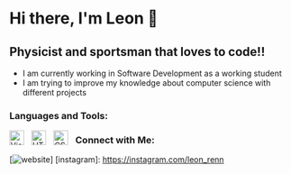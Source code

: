 # Hi there, I'm Leon 👋 

## Physicist and sportsman that loves to code!!

- I am currently working in Software Development as a working student
- I am trying to improve my knowledge about computer science with different projects


### Languages and Tools:

<img align="left" alt="Visual Studio Code" width="26px" src="https://cdn.jsdelivr.net/gh/devicons/devicon/icons/vscode/vscode-original.svg" style="padding-right:10px;" />
<img align="left" alt="HTML5" width="26px" src="https://cdn.jsdelivr.net/gh/devicons/devicon/icons/html5/html5-original.svg" style="padding-right:10px;" />
<img align="left" alt="CSS3" width="26px" src="https://cdn.jsdelivr.net/gh/devicons/devicon/icons/css3/css3-original.svg" style="padding-right:10px;" />

### Connect with Me:

[![website](./img/instagram-dark.svg)]
[instagram]: https://instagram.com/leon_renn



